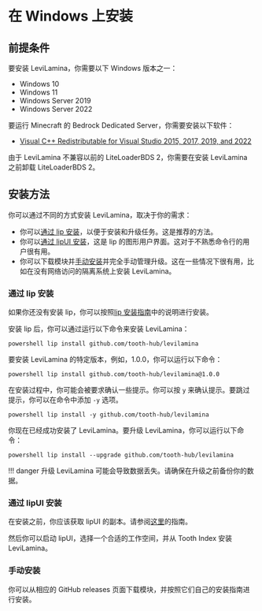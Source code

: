 # 在 Windows 上安装

## 前提条件

要安装 LeviLamina，你需要以下 Windows 版本之一：

- Windows 10
- Windows 11
- Windows Server 2019
- Windows Server 2022

要运行 Minecraft 的 Bedrock Dedicated Server，你需要安装以下软件：

- [Visual C++ Redistributable for Visual Studio 2015, 2017, 2019, and 2022](https://aka.ms/vs/17/release/vc_redist.x64.exe)

由于 LeviLamina 不兼容以前的 LiteLoaderBDS 2，你需要在安装 LeviLamina 之前卸载 LiteLoaderBDS 2。

## 安装方法

你可以通过不同的方式安装 LeviLamina，取决于你的需求：
- 你可以[通过 lip 安装](#通过-lip-安装)，以便于安装和升级任务。这是推荐的方法。
- 你可以[通过 lipUI 安装](#通过-lipui-安装)，这是 lip 的图形用户界面。这对于不熟悉命令行的用户很有用。
- 你可以下载模块并[手动安装](#手动安装)并完全手动管理升级。这在一些情况下很有用，比如在没有网络访问的隔离系统上安装 LeviLamina。

### 通过 lip 安装

如果你还没有安装 lip，你可以按照[lip 安装指南](https://docs.lippkg.com/installation.html)中的说明进行安装。

安装 lip 后，你可以通过运行以下命令来安装 LeviLamina：

```
powershell lip install github.com/tooth-hub/levilamina
```

要安装 LeviLamina 的特定版本，例如，1.0.0，你可以运行以下命令：

```
powershell lip install github.com/tooth-hub/levilamina@1.0.0
```

在安装过程中，你可能会被要求确认一些提示。你可以按 `y` 来确认提示。要跳过提示，你可以在命令中添加 `-y` 选项。

```
powershell lip install -y github.com/tooth-hub/levilamina
```

你现在已经成功安装了 LeviLamina。要升级 LeviLamina，你可以运行以下命令：

```
powershell lip install --upgrade github.com/tooth-hub/levilamina
```

!!! danger
    升级 LeviLamina 可能会导致数据丢失。请确保在升级之前备份你的数据。

### 通过 lipUI 安装

在安装之前，你应该获取 lipUI 的副本。请参阅[这里](https://docs.lippkg.com/lipui_quickstart.html)的指南。

然后你可以启动 lipUI，选择一个合适的工作空间，并从 Tooth Index 安装 LeviLamina。

### 手动安装

你可以从相应的 GitHub releases 页面下载模块，并按照它们自己的安装指南进行安装。